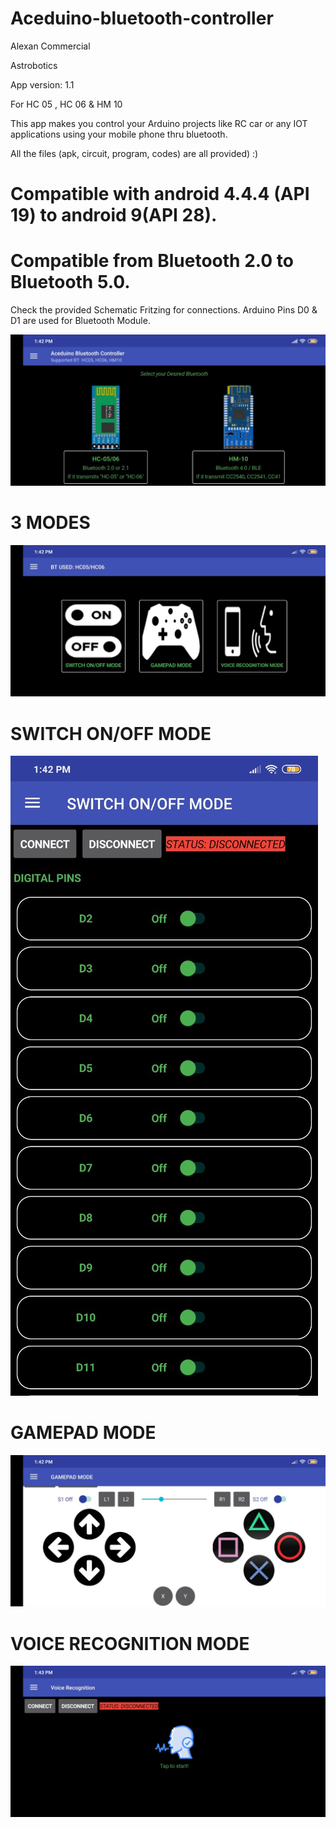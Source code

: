 # Aceduino-bluetooth-controller
Alexan Commercial

Astrobotics

App version: 1.1


For HC 05 , HC 06 & HM 10

This app makes you control your Arduino projects like RC car or any IOT applications using your mobile phone thru bluetooth.

All the files (apk, circuit, program, codes) are all provided) :)

# Compatible with android 4.4.4 (API 19) to android 9(API 28). 
# Compatible from Bluetooth 2.0 to Bluetooth 5.0.


Check the provided Schematic Fritzing for connections. Arduino Pins D0 & D1 are used for Bluetooth Module.

![1](https://github.com/Astrobotics/Aceduino-bluetooth-controller/blob/master/APP/1)


#
# 3 MODES
![2](https://github.com/Astrobotics/Aceduino-bluetooth-controller/blob/master/APP/2)


#
# SWITCH ON/OFF MODE
![3](https://github.com/Astrobotics/Aceduino-bluetooth-controller/blob/master/APP/3)


#
# GAMEPAD MODE
![4](https://github.com/Astrobotics/Aceduino-bluetooth-controller/blob/master/APP/4)



#
# VOICE RECOGNITION MODE
![5](https://github.com/Astrobotics/Aceduino-bluetooth-controller/blob/master/APP/5)
